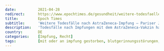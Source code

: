 ```yaml
---
date:          2021-04-28
redirect:      https://www.epochtimes.de/gesundheit/weitere-todesfaelle-nach-astrazeneca-impfung-pariser-justiz-ermittelt-a3502455.html
title:         Epoch Times
subtitle:      'Weitere Todesfälle nach AstraZeneca-Impfung – Pariser Justiz ermittelt'
description:   'Todesfälle nach Impfungen mit dem AstraZeneca-Vakzin haben die französische Justiz auf den Plan gerufen. Die Pariser Staatsanwaltschaft eröffnete nach Anzeigen von Hinterbliebenen vorläufige Ermittlungen wegen \“fahrlässiger Tötung\“ in drei Fällen, …'
country:       DE
categories:    [Impfung, Recht]
tags:          [mit oder an impfung gestorben, blutgerinnungsstörungen, astrazeneca]
---
```

